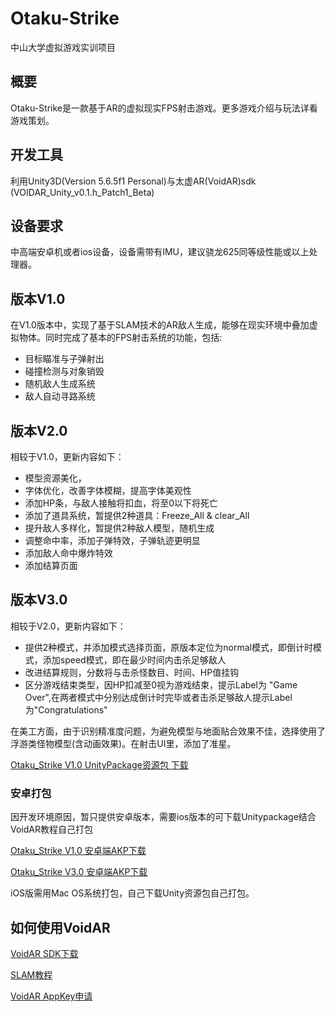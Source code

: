 # Otaku-Strike
中山大学虚拟游戏实训项目

## 概要
Otaku-Strike是一款基于AR的虚拟现实FPS射击游戏。更多游戏介绍与玩法详看游戏策划。

## 开发工具
利用Unity3D(Version 5.6.5f1 Personal)与太虚AR(VoidAR)sdk (VOIDAR_Unity_v0.1.h_Patch1_Beta)

## 设备要求
中高端安卓机或者ios设备，设备需带有IMU，建议骁龙625同等级性能或以上处理器。

## 版本V1.0
在V1.0版本中，实现了基于SLAM技术的AR敌人生成，能够在现实环境中叠加虚拟物体。同时完成了基本的FPS射击系统的功能，包括:
* 目标瞄准与子弹射出
* 碰撞检测与对象销毁
* 随机敌人生成系统
* 敌人自动寻路系统
## 版本V2.0
相较于V1.0，更新内容如下：
* 模型资源美化，
* 字体优化，改善字体模糊，提高字体美观性
* 添加HP条，与敌人接触将扣血，将至0以下将死亡
* 添加了道具系统，暂提供2种道具：Freeze_All & clear_All
* 提升敌人多样化，暂提供2种敌人模型，随机生成
* 调整命中率，添加子弹特效，子弹轨迹更明显
* 添加敌人命中爆炸特效
* 添加结算页面
## 版本V3.0
相较于V2.0，更新内容如下：
* 提供2种模式，并添加模式选择页面，原版本定位为normal模式，即倒计时模式，添加speed模式，即在最少时间内击杀足够敌人
* 改进结算规则，分数将与击杀怪数目、时间、HP值挂钩
* 区分游戏结束类型，因HP扣减至0视为游戏结束，提示Label为 "Game Over",在两者模式中分别达成倒计时完毕或者击杀足够敌人提示Label为"Congratulations"

在美工方面，由于识别精准度问题，为避免模型与地面贴合效果不佳，选择使用了浮游类怪物模型(含动画效果)。在射击UI里，添加了准星。

[Otaku_Strike V1.0 UnityPackage资源包 下载](https://pan.baidu.com/s/1PuSSEEZ8qDYLFB7vlMQs-A)
### 安卓打包
因开发环境原因，暂只提供安卓版本，需要ios版本的可下载Unitypackage结合VoidAR教程自己打包

[Otaku_Strike V1.0 安卓端AKP下载](https://pan.baidu.com/s/1VwWxtDj1C458oJl6jyUfKQ)

[Otaku_Strike V3.0 安卓端AKP下载](https://github.com/TrainingOrg8/Otaku-Strike/blob/master/Otaku_StrikeV3.0.apk)

iOS版需用Mac OS系统打包，自己下载Unity资源包自己打包。



## 如何使用VoidAR
[VoidAR SDK下载](https://www.voidar.net/downloads.php)

[SLAM教程](https://jingyan.baidu.com/article/6525d4b17e0254ac7d2e9414.html)

[VoidAR 	AppKey申请](https://cloud.voidar.net/)
